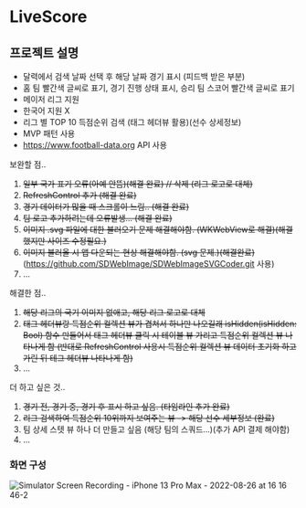 # LiveScore

## 프로젝트 설명
- 달력에서 검색 날짜 선택 후 해당 날짜 경기 표시 (피드백 받은 부분)
- 홈 팀 빨간색 글씨로 표기, 경기 진행 상태 표시, 승리 팀 스코어 빨간색 글씨로 표기
- 메이저 리그 지원
- 한국어 지원 X
- 리그 별 TOP 10 득점순위 검색 (태그 헤더뷰 활용)(선수 상세정보)
- MVP 패턴 사용
- https://www.football-data.org API 사용

보완할 점..
1. ~~일부 국가 표기 오류(아예 안뜸)(해결 완료)  // 삭제 (리그 로고로 대체)~~
2. ~~RefreshControl 추가 (해결 완료)~~
3. ~~경기 데이터가 많을 때 스크롤이 느림.. (해결 완료)~~
4. ~~팀 로고 추가하려는데 오류발생... (해결 완료)~~
5. ~~이미지 .svg 파일에 대한 불러오기 문제 해결해야함. (WKWebView로 해결)(해결 했지만 사이즈 수정필요.)~~
6. ~~이미지 불러올 시 앱 다운되는 현상 해결해야함. (svg 문제.)(해결완료)~~ (https://github.com/SDWebImage/SDWebImageSVGCoder.git 사용)
7. ...

해결한 점..
1. ~~해당 리그의 국기 이미지 없애고, 해당 리그 로고로 대체~~
2. ~~태그 헤더뷰랑 득점순위 컬렉션 뷰가 겹쳐서 하나만 나오길래 isHidden(isHidden: Bool) 함수 만들어서 태그 헤더뷰 클릭 시 테이블 뷰 가리고 득점순위 컬렉션 뷰 나타나게 함 (반대로 RefreshControl 사용시 득점순위 컬렉션 뷰 데이터 초기화 하고 가린 뒤 테그 헤더뷰 나타나게 함)~~
3. ...

더 하고 싶은 것..
1. ~~경기 전, 경기 중, 경기 후 표시 하고 싶음. (타임라인 추가 완료)~~
2. ~~리그 검색하여 득점순위 10위까지 보여주는 뷰 -> 해당 선수 세부정보 (완료)~~
3. 팀 상세 스텟 뷰 하나 더 만들고 싶음 (해당 팀의 스쿼드...)(추가 API 결제 해야함)
4. ...

### 화면 구성
![Simulator Screen Recording - iPhone 13 Pro Max - 2022-08-26 at 16 16 46-2](https://user-images.githubusercontent.com/96865411/186845778-71fa9bf0-a496-4093-8429-5ee76ee429ea.gif)
